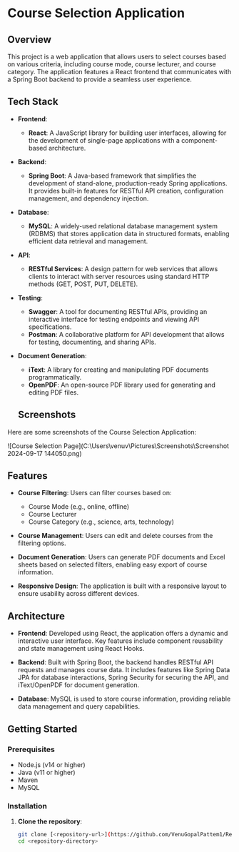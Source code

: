 # Course Selection Application

## Overview

This project is a web application that allows users to select courses based on various criteria, including course mode, course lecturer, and course category. The application features a React frontend that communicates with a Spring Boot backend to provide a seamless user experience.

## Tech Stack

- **Frontend**: 
  - **React**: A JavaScript library for building user interfaces, allowing for the development of single-page applications with a component-based architecture.
  
- **Backend**: 
  - **Spring Boot**: A Java-based framework that simplifies the development of stand-alone, production-ready Spring applications. It provides built-in features for RESTful API creation, configuration management, and dependency injection.
  
- **Database**: 
  - **MySQL**: A widely-used relational database management system (RDBMS) that stores application data in structured formats, enabling efficient data retrieval and management.
  
- **API**: 
  - **RESTful Services**: A design pattern for web services that allows clients to interact with server resources using standard HTTP methods (GET, POST, PUT, DELETE).
  
- **Testing**: 
  - **Swagger**: A tool for documenting RESTful APIs, providing an interactive interface for testing endpoints and viewing API specifications.
  - **Postman**: A collaborative platform for API development that allows for testing, documenting, and sharing APIs.

- **Document Generation**:
  - **iText**: A library for creating and manipulating PDF documents programmatically.
  - **OpenPDF**: An open-source PDF library used for generating and editing PDF files.

  ## Screenshots

Here are some screenshots of the Course Selection Application:

![Course Selection Page](C:\Users\venuv\Pictures\Screenshots\Screenshot 2024-09-17 144050.png)

## Features

- **Course Filtering**: Users can filter courses based on:
  - Course Mode (e.g., online, offline)
  - Course Lecturer
  - Course Category (e.g., science, arts, technology)
  
- **Course Management**: Users can edit and delete courses from the filtering options.

- **Document Generation**: Users can generate PDF documents and Excel sheets based on selected filters, enabling easy export of course information.

- **Responsive Design**: The application is built with a responsive layout to ensure usability across different devices.

## Architecture

- **Frontend**: Developed using React, the application offers a dynamic and interactive user interface. Key features include component reusability and state management using React Hooks.
  
- **Backend**: Built with Spring Boot, the backend handles RESTful API requests and manages course data. It includes features like Spring Data JPA for database interactions, Spring Security for securing the API, and iText/OpenPDF for document generation.

- **Database**: MySQL is used to store course information, providing reliable data management and query capabilities.

## Getting Started

### Prerequisites

- Node.js (v14 or higher)
- Java (v11 or higher)
- Maven
- MySQL

### Installation

1. **Clone the repository**:
   ```bash
   git clone [<repository-url>](https://github.com/VenuGopalPattem1/ReportGeneration.git)
   cd <repository-directory>

